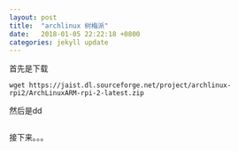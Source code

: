 ```yaml
---
layout: post
title:  "archlinux 树梅派"
date:   2018-01-05 22:22:18 +0800
categories: jekyll update
---
```

首先是下载
```
wget https://jaist.dl.sourceforge.net/project/archlinux-rpi2/ArchLinuxARM-rpi-2-latest.zip
```

然后是dd
```
```

接下来。。。
